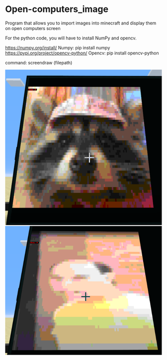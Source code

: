 # Open-computers_image
Program that allows you to import images into minecraft and display them on open computers screen

For the python code, you will have to install NumPy and opencv.



https://numpy.org/install/ Numpy: pip install numpy
https://pypi.org/project/opencv-python/ Opencv: pip install opencv-python

command: screendraw (filepath)

![plot](./e1.png)
![plot](./e2.png)
